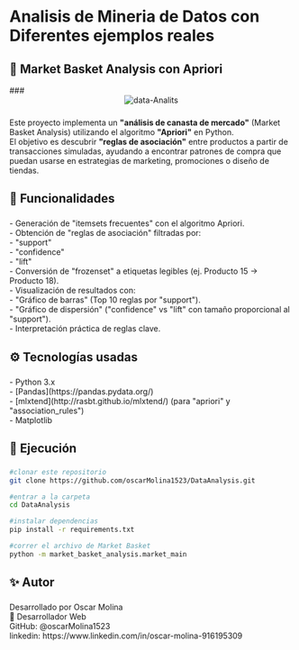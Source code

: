 <h1 align="left">Analisis de Mineria de Datos con Diferentes ejemplos reales</h1>

<h2 align="left">🛒 Market Basket Analysis con Apriori</h1>
###

<div align="center">
  <img src="https://i.ibb.co/F44kqcNC/data-Analits.png" alt="data-Analits" border="0">
</div>

###

<p align="left">Este proyecto implementa un <strong>"análisis de canasta de mercado"</strong> (Market Basket Analysis) utilizando el algoritmo <strong>"Apriori"</strong> en Python.  <br>El objetivo es descubrir <strong>"reglas de asociación"</strong> entre productos a partir de transacciones simuladas, ayudando a encontrar patrones de compra que puedan usarse en estrategias de marketing, promociones o diseño de tiendas.</p>

###

<h2 align="left">📌 Funcionalidades</h2>

###

<p align="left">- Generación de "itemsets frecuentes" con el algoritmo Apriori.<br>- Obtención de "reglas de asociación" filtradas por:<br>  - "support"<br>  - "confidence"<br>  - "lift"<br>- Conversión de "frozenset" a etiquetas legibles (ej. Producto 15 → Producto 18).<br>- Visualización de resultados con:<br>  - "Gráfico de barras" (Top 10 reglas por "support").<br>  - "Gráfico de dispersión" ("confidence" vs "lift" con tamaño proporcional al "support").<br>- Interpretación práctica de reglas clave.</p>

###

<h2 align="left">⚙️ Tecnologías usadas</h2>

###

<p align="left">- Python 3.x<br>- [Pandas](https://pandas.pydata.org/)<br>- [mlxtend](http://rasbt.github.io/mlxtend/) (para "apriori" y "association_rules")<br>- Matplotlib</p>

###

<h2 align="left">🚀 Ejecución</h2>

###
```bash
#clonar este repositorio
git clone https://github.com/oscarMolina1523/DataAnalysis.git

#entrar a la carpeta
cd DataAnalysis

#instalar dependencias 
pip install -r requirements.txt

#correr el archivo de Market Basket
python -m market_basket_analysis.market_main
```
###

<h2 align="left">✨ Autor</h2>

###

<p align="left">Desarrollado por Oscar Molina<br>💼 Desarrollador Web<br>GitHub: @oscarMolina1523<br>linkedin: https://www.linkedin.com/in/oscar-molina-916195309</p>

###
